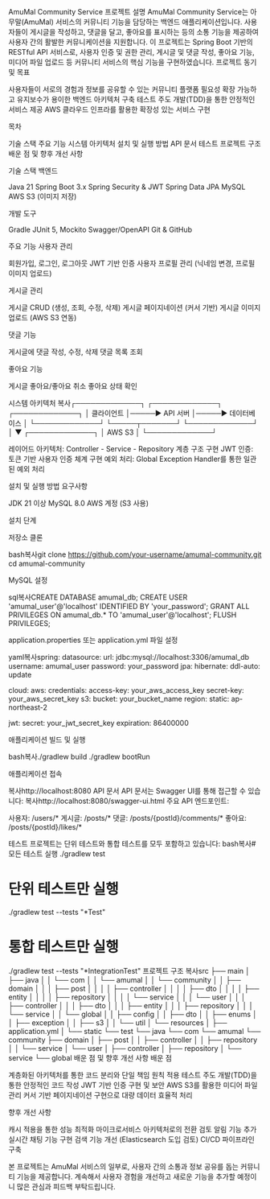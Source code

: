 AmuMal Community Service
프로젝트 설명
AmuMal Community Service는 아무말(AmuMal) 서비스의 커뮤니티 기능을 담당하는 백엔드 애플리케이션입니다. 사용자들이 게시글을 작성하고, 댓글을 달고, 좋아요를 표시하는 등의 소통 기능을 제공하여 사용자 간의 활발한 커뮤니케이션을 지원합니다.
이 프로젝트는 Spring Boot 기반의 RESTful API 서비스로, 사용자 인증 및 권한 관리, 게시글 및 댓글 작성, 좋아요 기능, 미디어 파일 업로드 등 커뮤니티 서비스의 핵심 기능을 구현하였습니다.
프로젝트 동기 및 목표

사용자들이 서로의 경험과 정보를 공유할 수 있는 커뮤니티 플랫폼 필요성
확장 가능하고 유지보수가 용이한 백엔드 아키텍처 구축
테스트 주도 개발(TDD)을 통한 안정적인 서비스 제공
AWS 클라우드 인프라를 활용한 확장성 있는 서비스 구현

목차

기술 스택
주요 기능
시스템 아키텍처
설치 및 실행 방법
API 문서
테스트
프로젝트 구조
배운 점 및 향후 개선 사항

기술 스택
백엔드

Java 21
Spring Boot 3.x
Spring Security & JWT
Spring Data JPA
MySQL
AWS S3 (이미지 저장)

개발 도구

Gradle
JUnit 5, Mockito
Swagger/OpenAPI
Git & GitHub

주요 기능
사용자 관리

회원가입, 로그인, 로그아웃
JWT 기반 인증
사용자 프로필 관리 (닉네임 변경, 프로필 이미지 업로드)

게시글 관리

게시글 CRUD (생성, 조회, 수정, 삭제)
게시글 페이지네이션 (커서 기반)
게시글 이미지 업로드 (AWS S3 연동)

댓글 기능

게시글에 댓글 작성, 수정, 삭제
댓글 목록 조회

좋아요 기능

게시글 좋아요/좋아요 취소
좋아요 상태 확인

시스템 아키텍처
복사┌─────────────┐     ┌─────────────┐     ┌─────────────┐
│ 클라이언트   │─────►   API 서버   │─────► 데이터베이스  │
└─────────────┘     └─────┬───────┘     └─────────────┘
                          │
                          ▼
                    ┌─────────────┐
                    │   AWS S3    │
                    └─────────────┘

레이어드 아키텍처: Controller - Service - Repository 계층 구조 구현
JWT 인증: 토큰 기반 사용자 인증 체계 구현
예외 처리: Global Exception Handler를 통한 일관된 예외 처리

설치 및 실행 방법
요구사항

JDK 21 이상
MySQL 8.0
AWS 계정 (S3 사용)

설치 단계

저장소 클론

bash복사git clone https://github.com/your-username/amumal-community.git
cd amumal-community

MySQL 설정

sql복사CREATE DATABASE amumal_db;
CREATE USER 'amumal_user'@'localhost' IDENTIFIED BY 'your_password';
GRANT ALL PRIVILEGES ON amumal_db.* TO 'amumal_user'@'localhost';
FLUSH PRIVILEGES;

application.properties 또는 application.yml 파일 설정

yaml복사spring:
  datasource:
    url: jdbc:mysql://localhost:3306/amumal_db
    username: amumal_user
    password: your_password
  jpa:
    hibernate:
      ddl-auto: update
    
cloud:
  aws:
    credentials:
      access-key: your_aws_access_key
      secret-key: your_aws_secret_key
    s3:
      bucket: your_bucket_name
    region:
      static: ap-northeast-2

jwt:
  secret: your_jwt_secret_key
  expiration: 86400000

애플리케이션 빌드 및 실행

bash복사./gradlew build
./gradlew bootRun

애플리케이션 접속

복사http://localhost:8080
API 문서
API 문서는 Swagger UI를 통해 접근할 수 있습니다:
복사http://localhost:8080/swagger-ui.html
주요 API 엔드포인트:

사용자: /users/*
게시글: /posts/*
댓글: /posts/{postId}/comments/*
좋아요: /posts/{postId}/likes/*

테스트
프로젝트는 단위 테스트와 통합 테스트를 모두 포함하고 있습니다:
bash복사# 모든 테스트 실행
./gradlew test

# 단위 테스트만 실행
./gradlew test --tests "*Test"

# 통합 테스트만 실행
./gradlew test --tests "*IntegrationTest"
프로젝트 구조
복사src
├── main
│   ├── java
│   │   └── com
│   │       └── amumal
│   │           └── community
│   │               ├── domain
│   │               │   ├── post
│   │               │   │   ├── controller
│   │               │   │   ├── dto
│   │               │   │   ├── entity
│   │               │   │   ├── repository
│   │               │   │   └── service
│   │               │   └── user
│   │               │       ├── controller
│   │               │       ├── dto
│   │               │       ├── entity
│   │               │       ├── repository
│   │               │       └── service
│   │               └── global
│   │                   ├── config
│   │                   ├── dto
│   │                   ├── enums
│   │                   ├── exception
│   │                   ├── s3
│   │                   └── util
│   └── resources
│       ├── application.yml
│       └── static
└── test
    └── java
        └── com
            └── amumal
                └── community
                    ├── domain
                    │   ├── post
                    │   │   ├── controller
                    │   │   ├── repository
                    │   │   └── service
                    │   └── user
                    │       ├── controller
                    │       ├── repository
                    │       └── service
                    └── global
배운 점 및 향후 개선 사항
배운 점

계층화된 아키텍처를 통한 코드 분리와 단일 책임 원칙 적용
테스트 주도 개발(TDD)을 통한 안정적인 코드 작성
JWT 기반 인증 구현 및 보안
AWS S3를 활용한 미디어 파일 관리
커서 기반 페이지네이션 구현으로 대량 데이터 효율적 처리

향후 개선 사항

캐시 적용을 통한 성능 최적화
마이크로서비스 아키텍처로의 전환 검토
알림 기능 추가
실시간 채팅 기능 구현
검색 기능 개선 (Elasticsearch 도입 검토)
CI/CD 파이프라인 구축


본 프로젝트는 AmuMal 서비스의 일부로, 사용자 간의 소통과 정보 공유를 돕는 커뮤니티 기능을 제공합니다. 계속해서 사용자 경험을 개선하고 새로운 기능을 추가할 예정이니 많은 관심과 피드백 부탁드립니다.
